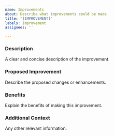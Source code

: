 ```yaml
---
name: Improvements
about: Describe what improvements could be made
title: "[IMPROVEMENT]"
labels: Improvement
assignees: ''

---
```


### **Description**
A clear and concise description of the improvement.

### **Proposed Improvement**
Describe the proposed changes or enhancements.

### **Benefits**
Explain the benefits of making this improvement.

### **Additional Context**
Any other relevant information.
